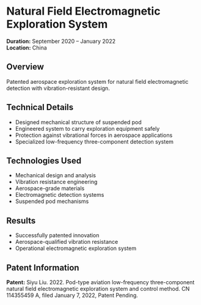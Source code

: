 # Natural Field Electromagnetic Exploration System

**Duration:** September 2020 – January 2022  
**Location:** China

## Overview
Patented aerospace exploration system for natural field electromagnetic detection with vibration-resistant design.

## Technical Details
- Designed mechanical structure of suspended pod
- Engineered system to carry exploration equipment safely
- Protection against vibrational forces in aerospace applications
- Specialized low-frequency three-component detection system

## Technologies Used
- Mechanical design and analysis
- Vibration resistance engineering
- Aerospace-grade materials
- Electromagnetic detection systems
- Suspended pod mechanisms

## Results
- Successfully patented innovation
- Aerospace-qualified vibration resistance
- Operational electromagnetic exploration system

## Patent Information
**Patent:** Siyu Liu. 2022. Pod-type aviation low-frequency three-component natural field electromagnetic exploration system and control method. CN 114355459 A, filed January 7, 2022, Patent Pending.
